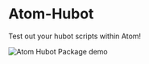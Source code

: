 # Atom-Hubot

Test out your hubot scripts within Atom!

![Atom Hubot Package demo](https://cloud.githubusercontent.com/assets/11529908/18057791/4b381000-6dc6-11e6-9a82-154918e5ec3b.gif)

